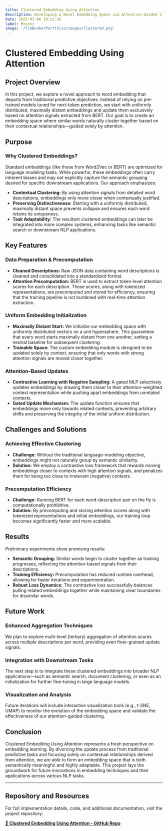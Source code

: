 ```yaml
---
title: Clustered Embedding Using Attention
description: Developing a Novel Embedding Space via Attention-Guided Clustering
date: 2025-03-06 19:51:42
label: Poster
image: '/TimBunkerPortfolio/images/Clustered.png'
---
```


# Clustered Embedding Using Attention

## Project Overview

In this project, we explore a novel approach to word embedding that departs from traditional predictive objectives. Instead of relying on pre-trained models tuned for next-token prediction, we start with uniformly distributed, maximally distant embeddings and update them exclusively based on attention signals extracted from BERT. Our goal is to create an embedding space where similar words naturally cluster together based on their contextual relationships—guided solely by attention.

## Purpose

### Why Clustered Embeddings?

Standard embeddings (like those from Word2Vec or BERT) are optimized for language modeling tasks. While powerful, these embeddings often carry inherent biases and may not explicitly capture the semantic grouping desired for specific downstream applications. Our approach emphasizes:

- **Contextual Clustering:** By using attention signals from detailed word descriptions, embeddings only move closer when contextually justified.
- **Preserving Distinctiveness:** Starting with a uniformly distributed, maximally distant space prevents collapse and ensures each word retains its uniqueness.
- **Task Adaptability:** The resultant clustered embeddings can later be integrated into more complex systems, enhancing tasks like semantic search or downstream NLP applications.

## Key Features

### Data Preparation & Precomputation
- **Cleaned Descriptions:** Raw JSON data containing word descriptions is cleaned and consolidated into a standardized format.
- **Attention Precomputation:** BERT is used to extract token-level attention scores for each description. These scores, along with tokenized representations, are precomputed and stored for efficiency, ensuring that the training pipeline is not burdened with real-time attention extraction.

### Uniform Embedding Initialization
- **Maximally Distant Start:** We initialize our embedding space with uniformly distributed vectors on a unit hypersphere. This guarantees that every word starts maximally distant from one another, setting a neutral baseline for subsequent clustering.
- **Trainable Space:** The custom embedding module is designed to be updated solely by context, ensuring that only words with strong attention signals are moved closer together.

### Attention-Based Updates
- **Contrastive Learning with Negative Sampling:** A gated MLP selectively updates embeddings by drawing them closer to their attention-weighted context representation while pushing apart embeddings from unrelated contexts.
- **Gated Update Mechanism:** The update function ensures that embeddings move only towards related contexts, preventing arbitrary shifts and preserving the integrity of the initial uniform distribution.

## Challenges and Solutions

### Achieving Effective Clustering
- **Challenge:** Without the traditional language-modeling objective, embeddings might not naturally group by semantic similarity.
- **Solution:** We employ a contrastive loss framework that rewards moving embeddings closer to contexts with high attention signals, and penalizes them for being too close to irrelevant (negative) contexts.

### Precomputation Efficiency
- **Challenge:** Running BERT for each word-description pair on the fly is computationally prohibitive.
- **Solution:** By precomputing and storing attention scores along with tokenized representations and initial embeddings, our training loop becomes significantly faster and more scalable.

## Results

Preliminary experiments show promising results:
- **Semantic Grouping:** Similar words begin to cluster together as training progresses, reflecting the attention-based signals from their descriptions.
- **Training Efficiency:** Precomputation has reduced runtime overhead, allowing for faster iterations and experimentation.
- **Robust Loss Dynamics:** The contrastive loss successfully balances pulling related embeddings together while maintaining clear boundaries for dissimilar words.

## Future Work

### Enhanced Aggregation Techniques
We plan to explore multi-level (tertiary) aggregation of attention scores across multiple descriptions per word, providing even finer-grained update signals.

### Integration with Downstream Tasks
The next step is to integrate these clustered embeddings into broader NLP applications—such as semantic search, document clustering, or even as an initialization for further fine-tuning in large language models.

### Visualization and Analysis
Future iterations will include interactive visualization tools (e.g., t-SNE, UMAP) to monitor the evolution of the embedding space and validate the effectiveness of our attention-guided clustering.

## Conclusion

Clustered Embedding Using Attention represents a fresh perspective on embedding learning. By divorcing the update process from traditional predictive tasks and focusing solely on contextual relationships derived from attention, we are able to form an embedding space that is both semantically meaningful and highly adaptable. This project lays the groundwork for future innovations in embedding techniques and their applications across various NLP tasks.

---

## Repository and Resources

For full implementation details, code, and additional documentation, visit the project repository:

[🔗 **Clustered Embedding Using Attention - GitHub Repo**](https://github.com/TimothyBunker/WordScrunch)

